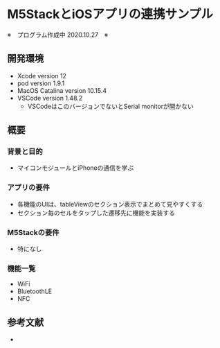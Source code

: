 M5StackとiOSアプリの連携サンプル
====
※　プログラム作成中 2020.10.27　※
　
## 開発環境
- Xcode version 12
- pod version 1.9.1
- MacOS Catalina version 10.15.4
- VSCode version 1.48.2
	- VSCodeはこのバージョンでないとSerial monitorが開かない

## 概要
### 背景と目的
- マイコンモジュールとiPhoneの通信を学ぶ

### アプリの要件
- 各機能のUIは、tableViewのセクション表示でまとめて見やすくする
- セクション毎のセルをタップした遷移先に機能を実装する

### M5Stackの要件
- 特になし

### 機能一覧
- WiFi
- BluetoothLE
- NFC

## 参考文献
- 



